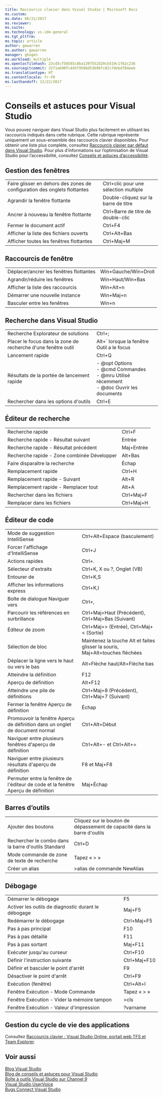 ```yaml
---
title: Raccourcis clavier dans Visual Studio | Microsoft Docs
ms.custom: 
ms.date: 06/21/2017
ms.reviewer: 
ms.suite: 
ms.technology: vs-ide-general
ms.tgt_pltfrm: 
ms.topic: article
author: gewarren
ms.author: gewarren
manager: ghogen
ms.workload: multiple
ms.openlocfilehash: 23cd5cf58585c8ba1397552d20cb519c1f62c236
ms.sourcegitcommit: 32f1a690fc445f9586d53698fc82c7debd784eeb
ms.translationtype: HT
ms.contentlocale: fr-FR
ms.lasthandoff: 12/22/2017
---
```

# <a name="tips-and-tricks-for-visual-studio"></a>Conseils et astuces pour Visual Studio

Vous pouvez naviguer dans Visual Studio plus facilement en utilisant les raccourcis indiqués dans cette rubrique. Cette rubrique représente uniquement un sous-ensemble des raccourcis clavier disponibles. Pour obtenir une liste plus complète, consultez [Raccourcis clavier par défaut dans Visual Studio](../ide/default-keyboard-shortcuts-in-visual-studio.md). Pour plus d’informations sur l’optimisation de Visual Studio pour l’accessibilité, consultez [Conseils et astuces d’accessibilité](../ide/reference/accessibility-tips-and-tricks.md).

##  <a name="BKMK_WindowMgmt"></a> Gestion des fenêtres

|||  
|-|-|  
|Faire glisser en dehors des zones de configuration des onglets flottantes|Ctrl+clic pour une sélection multiple|  
|Agrandir la fenêtre flottante|Double-cliquez sur la barre de titre|  
|Ancrer à nouveau la fenêtre flottante|Ctrl+Barre de titre de double-clic|  
|Fermer le document actif|Ctrl+F4|  
|Afficher la liste des fichiers ouverts|Ctrl+Alt+Bas|  
|Afficher toutes les fenêtres flottantes|Ctrl+Maj+M|  

##  <a name="BKMK_WindowShortcuts"></a> Raccourcis de fenêtre

|||  
|-|-|  
|Déplacer/ancrer les fenêtres flottantes|Win+Gauche/Win+Droit|  
|Agrandir/réduire les fenêtres|Win+Haut/Win+Bas|  
|Afficher la liste des raccourcis|Win+Alt+n|  
|Démarrer une nouvelle instance|Win+Maj+n|  
|Basculer entre les fenêtres|Win+n|  

##  <a name="BKMK_Search"></a> Recherche dans Visual Studio

|||  
|-|-|  
|Recherche Explorateur de solutions|Ctrl+;|  
|Placer le focus dans la zone de recherche d'une fenêtre outil|Alt+` lorsque la fenêtre Outil a le focus|  
|Lancement rapide|Ctrl+Q|  
|Résultats de la portée de lancement rapide|-   @opt Options<br />-   @cmd Commandes<br />-   @mru Utilisé récemment<br />-   @doc Ouvrir les documents|  
|Rechercher dans les options d'outils|Ctrl+E|  

##  <a name="BKMK_EditorFind"></a> Éditeur de recherche

|||  
|-|-|  
|Recherche rapide|Ctrl+F|  
|Recherche rapide - Résultat suivant|Entrée|  
|Recherche rapide - Résultat précédent|Maj+Entrée|  
|Recherche rapide - Zone combinée Développer|Alt+Bas|  
|Faire disparaître la recherche|Échap|  
|Remplacement rapide|Ctrl+H|  
|Remplacement rapide - Suivant|Alt+R|  
|Remplacement rapide - Remplacer tout|Alt+A|  
|Rechercher dans les fichiers|Ctrl+Maj+F|  
|Remplacer dans les fichiers|Ctrl+Maj+H|  

##  <a name="BKMK_CodeEditor"></a> Éditeur de code

|||  
|-|-|  
|Mode de suggestion IntelliSense|Ctrl+Alt+Espace (basculement)|  
|Forcer l'affichage d'IntelliSense|Ctrl+J|  
|Actions rapides|Ctrl+.|  
|Sélecteur d'extraits|Ctrl+K, X ou ?, Onglet (VB)|  
|Entourer de|Ctrl+K,S|  
|Afficher les informations express|Ctrl+K,I|  
|Boîte de dialogue Naviguer vers|Ctrl+,|  
|Parcourir les références en surbrillance|Ctrl+Maj+Haut (Précédent), Ctrl+Maj+Bas (Suivant)|  
|Éditeur de zoom|Ctrl+Maj+> (Entrée), Ctrl+Maj+< (Sortie)|  
|Sélection de bloc|Maintenez la touche Alt et faites glisser la souris, Maj+Alt+touches fléchées|  
|Déplacer la ligne vers le haut ou vers le bas|Alt+Flèche haut/Alt+Flèche bas|  
|Atteindre la définition|F12|  
|Aperçu de définition|Alt+F12|  
|Atteindre une pile de définitions|Ctrl+Maj+8 (Précédent), Ctrl+Maj+7 (Suivant)|  
|Fermer la fenêtre Aperçu de définition|Échap|  
|Promouvoir la fenêtre Aperçu de définition dans un onglet de document normal|Ctrl+Alt+Début|  
|Naviguer entre plusieurs fenêtres d'aperçu de définition|Ctrl+Alt+- et Ctrl+Alt+=|  
|Naviguer entre plusieurs résultats d'aperçu de définition|F8 et Maj+F8|  
|Permuter entre la fenêtre de l'éditeur de code et la fenêtre Aperçu de définition|Maj+Échap|  

##  <a name="BKMK_Toolbars"></a> Barres d’outils

|||  
|-|-|  
|Ajouter des boutons|Cliquez sur le bouton de dépassement de capacité dans la barre d'outils|  
|Rechercher le combo dans la barre d'outils Standard|Ctrl+D|  
|Mode commande de zone de texte de recherche|Tapez « > »|  
|Créer un alias|>alias de commande NewAlias|  

##  <a name="BKMK_Debugging"></a> Débogage

|||  
|-|-|  
|Démarrer le débogage|F5|  
|Activer les outils de diagnostic durant le débogage|Maj+F5|  
|Redémarrer le débogage|Ctrl+Maj+F5|  
|Pas à pas principal|F10|  
|Pas à pas détaillé|F11|  
|Pas à pas sortant|Maj+F11|  
|Exécuter jusqu'au curseur|Ctrl+F10|  
|Définir l'instruction suivante|Ctrl+Maj+F10|  
|Définir et basculer le point d'arrêt|F9|  
|Désactiver le point d'arrêt|Ctrl+F9|  
|Exécution (fenêtre)|Ctrl+Alt+I|  
|Fenêtre Exécution - Mode Commande|Tapez « > »|  
|Fenêtre Exécution - Vider la mémoire tampon|>cls|  
|Fenêtre Exécution - Valeur d'impression|?varname|  

##  <a name="BKMK_ALM"></a> Gestion du cycle de vie des applications

Consultez [Raccourcis clavier : Visual Studio Online, portail web TFS et Team Explorer](http://msdn.microsoft.com/en-us/35ea128b-7565-4ee3-8266-b9f0d32aecf4).  

## <a name="see-also"></a>Voir aussi

[Blog Visual Studio](http://blogs.msdn.com/b/visualstudio)  
[Blog de conseils et astuces pour Visual Studio](http://blogs.msdn.com/b/zainnab)  
[Boîte à outils Visual Studio sur Channel 9](http://channel9.msdn.com/Shows/Visual-Studio-Toolbox)  
[Visual Studio UserVoice](http://visualstudio.uservoice.com/forums/121579-visual-studio)  
[Bugs Connect Visual Studio](http://connect.microsoft.com/VisualStudio)
